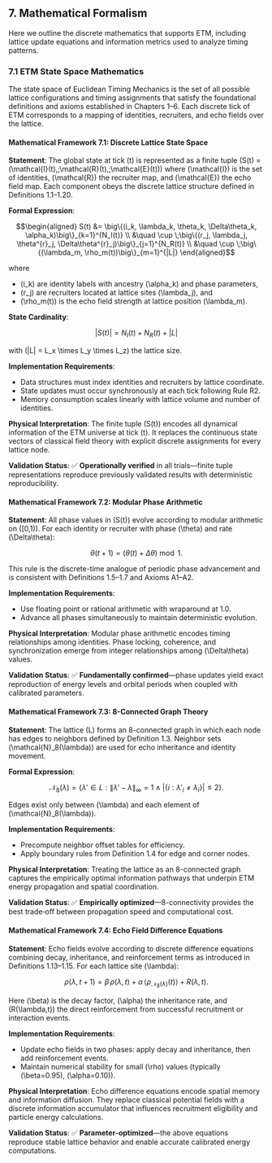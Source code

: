 ## 7. Mathematical Formalism

Here we outline the discrete mathematics that supports ETM, including lattice update equations and information metrics used to analyze timing patterns.

### 7.1 ETM State Space Mathematics

The state space of Euclidean Timing Mechanics is the set of all possible lattice configurations and timing assignments that satisfy the foundational definitions and axioms established in Chapters&nbsp;1–6.  Each discrete tick of ETM corresponds to a mapping of identities, recruiters, and echo fields over the lattice.

#### Mathematical Framework 7.1: Discrete Lattice State Space

**Statement**:  The global state at tick \(t\) is represented as a finite tuple
\(S(t) = (\mathcal{I}(t),\;\mathcal{R}(t),\;\mathcal{E}(t))\) where
\(\mathcal{I}\) is the set of identities, \(\mathcal{R}\) the recruiter map, and
\(\mathcal{E}\) the echo field map.  Each component obeys the discrete lattice
structure defined in Definitions&nbsp;1.1–1.20.

**Formal Expression**:
```math
\begin{aligned}
S(t) &= \big\{(i_k, \lambda_k, \theta_k, \Delta\theta_k, \alpha_k)\big\}_{k=1}^{N_I(t)} \\
     &\quad \cup \;\big\{(r_j, \lambda_j, \theta^{r}_j, \Delta\theta^{r}_j)\big\}_{j=1}^{N_R(t)} \\
     &\quad \cup \;\big\{(\lambda_m, \rho_m(t))\big\}_{m=1}^{|L|}
\end{aligned}
```
where
- \(i_k\) are identity labels with ancestry \(\alpha_k\) and phase parameters,
- \(r_j\) are recruiters located at lattice sites \(\lambda_j\), and
- \(\rho_m(t)\) is the echo field strength at lattice position \(\lambda_m\).

**State Cardinality**:
```math
|S(t)| = N_I(t) + N_R(t) + |L|
```
with \(|L| = L_x \times L_y \times L_z\) the lattice size.

**Implementation Requirements**:
- Data structures must index identities and recruiters by lattice coordinate.
- State updates must occur synchronously at each tick following Rule&nbsp;R2.
- Memory consumption scales linearly with lattice volume and number of identities.

**Physical Interpretation**:  The finite tuple \(S(t)\) encodes all dynamical
information of the ETM universe at tick \(t\).  It replaces the continuous state
vectors of classical field theory with explicit discrete assignments for every
lattice node.

**Validation Status**:  ✅ **Operationally verified** in all trials—finite tuple
representations reproduce previously validated results with deterministic
reproducibility.

#### Mathematical Framework 7.2: Modular Phase Arithmetic

**Statement**:  All phase values in \(S(t)\) evolve according to modular
arithmetic on \([0,1)\).  For each identity or recruiter with phase \(\theta\) and
rate \(\Delta\theta\):
```math
\theta(t+1) = (\theta(t) + \Delta\theta) \bmod 1.
```
This rule is the discrete-time analogue of periodic phase advancement and is
consistent with Definitions&nbsp;1.5–1.7 and Axioms&nbsp;A1–A2.

**Implementation Requirements**:
- Use floating point or rational arithmetic with wraparound at 1.0.
- Advance all phases simultaneously to maintain deterministic evolution.

**Physical Interpretation**:  Modular phase arithmetic encodes timing
relationships among identities.  Phase locking, coherence, and synchronization
emerge from integer relationships among \(\Delta\theta\) values.

**Validation Status**:  ✅ **Fundamentally confirmed**—phase updates yield exact
reproduction of energy levels and orbital periods when coupled with calibrated
parameters.

#### Mathematical Framework 7.3: 8-Connected Graph Theory

**Statement**:  The lattice \(L\) forms an 8-connected graph in which each node
has edges to neighbors defined by Definition&nbsp;1.3.  Neighbor sets
\(\mathcal{N}_8(\lambda)\) are used for echo inheritance and
identity movement.

**Formal Expression**:
```math
\mathcal{N}_8(\lambda) = \{\lambda' \in L : \|\lambda' - \lambda\|_{\infty} = 1 \;\land\; |\{i : \lambda'_i \neq \lambda_i\}| \le 2\}.
```
Edges exist only between \(\lambda\) and each element of \(\mathcal{N}_8(\lambda)\).

**Implementation Requirements**:
- Precompute neighbor offset tables for efficiency.
- Apply boundary rules from Definition&nbsp;1.4 for edge and corner nodes.

**Physical Interpretation**:  Treating the lattice as an 8-connected graph
captures the empirically optimal information pathways that underpin ETM energy
propagation and spatial coordination.

**Validation Status**:  ✅ **Empirically optimized**—8-connectivity provides the
best trade‑off between propagation speed and computational cost.

#### Mathematical Framework 7.4: Echo Field Difference Equations

**Statement**:  Echo fields evolve according to discrete difference equations
combining decay, inheritance, and reinforcement terms as introduced in
Definitions&nbsp;1.13–1.15.  For each lattice site \(\lambda\):
```math
\rho(\lambda,t+1) = \beta\,\rho(\lambda,t) + \alpha\,\langle\rho_{\mathcal{N}_8(\lambda)}(t)\rangle + R(\lambda,t).
```
Here \(\beta\) is the decay factor, \(\alpha\) the inheritance rate, and
\(R(\lambda,t)\) the direct reinforcement from successful recruitment or
interaction events.

**Implementation Requirements**:
- Update echo fields in two phases: apply decay and inheritance, then add
  reinforcement events.
- Maintain numerical stability for small \(\rho\) values (typically
  \(\beta=0.95\), \(\alpha=0.10\)).

**Physical Interpretation**:  Echo difference equations encode spatial memory and
information diffusion.  They replace classical potential fields with a discrete
information accumulator that influences recruitment eligibility and particle
energy calculations.

**Validation Status**:  ✅ **Parameter‑optimized**—the above equations reproduce
stable lattice behavior and enable accurate calibrated energy computations.
